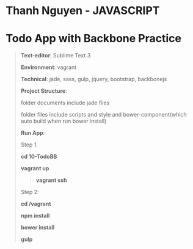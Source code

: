 # Thanh Nguyen - JAVASCRIPT
# Todo App with Backbone Practice

> **Text-editor**: Sublime Text 3
>
> **Environment**: vagrant
> 
> **Technical**: jade, sass, gulp, jquery, bootstrap, backbonejs
>
>**Project Structure**:
>
>folder documents include jade files
>
>folder files include scripts and style and bower-component(which auto build when run bower install)
>
> **Run App**:
>
>Step 1.
>
>**cd 10-TodoBB**
>
> **vagrant up** 
>
>> **vagrant ssh** 
>
>Step 2:
>
> **cd /vagrant**
>
>**npm install**
> 
>**bower install**
>
>**gulp**